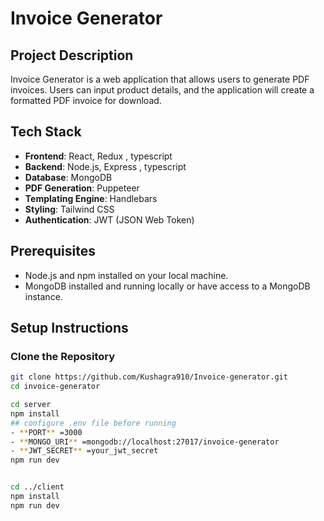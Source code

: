 # Invoice Generator

## Project Description
Invoice Generator is a web application that allows users to generate PDF invoices. Users can input product details, and the application will create a formatted PDF invoice for download.

## Tech Stack
- **Frontend**: React, Redux , typescript
- **Backend**: Node.js, Express , typescript
- **Database**: MongoDB
- **PDF Generation**: Puppeteer
- **Templating Engine**: Handlebars
- **Styling**: Tailwind CSS
- **Authentication**: JWT (JSON Web Token)

## Prerequisites
- Node.js and npm installed on your local machine.
- MongoDB installed and running locally or have access to a MongoDB instance.

## Setup Instructions

### Clone the Repository
```bash
git clone https://github.com/Kushagra910/Invoice-generator.git
cd invoice-generator

cd server
npm install
## configure .env file before running
- **PORT** =3000
- **MONGO_URI** =mongodb://localhost:27017/invoice-generator
- **JWT_SECRET** =your_jwt_secret
npm run dev


cd ../client
npm install
npm run dev

